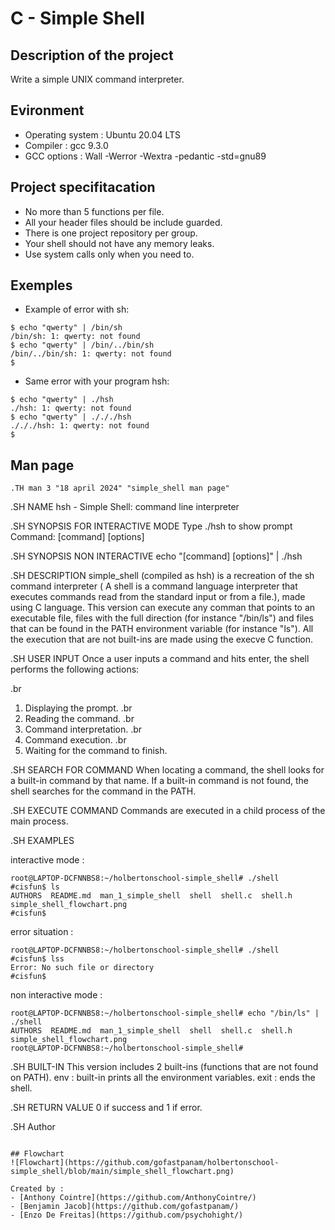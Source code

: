 # C - Simple Shell

## Description of the project
Write a simple UNIX command interpreter.

## Evironment
- Operating system : Ubuntu 20.04 LTS
- Compiler : gcc 9.3.0
- GCC options : Wall -Werror -Wextra -pedantic -std=gnu89

## Project specifitacation
- No more than 5 functions per file.
- All your header files should be include guarded.
- There is one project repository per group.
- Your shell should not have any memory leaks.
- Use system calls only when you need to.

## Exemples
- Example of error with sh:
```
$ echo "qwerty" | /bin/sh
/bin/sh: 1: qwerty: not found
$ echo "qwerty" | /bin/../bin/sh
/bin/../bin/sh: 1: qwerty: not found
$
```

- Same error with your program hsh:
```
$ echo "qwerty" | ./hsh
./hsh: 1: qwerty: not found
$ echo "qwerty" | ./././hsh
./././hsh: 1: qwerty: not found
$
```

## Man page
```
.TH man 3 "18 april 2024" "simple_shell man page"
```
.SH NAME
hsh - Simple Shell: command line interpreter

.SH SYNOPSIS FOR INTERACTIVE MODE
Type ./hsh to show prompt Command: [command] [options]

.SH SYNOPSIS NON INTERACTIVE 
echo "[command] [options]" | ./hsh

.SH DESCRIPTION
simple_shell (compiled as hsh) is a recreation of the sh command interpreter ( A shell is a command language 
interpreter that executes commands read from the standard input or from a file.), made using C language.
This version can execute any comman that points to an executable file, files with the full direction
(for instance "/bin/ls") and files that can be found in the PATH environment variable (for instance "ls").
All the execution that are not built-ins are made using the execve C function.

.SH USER INPUT
Once a user inputs a command and hits enter, the shell performs the following actions:

.br
1. Displaying the prompt.
.br
2. Reading the command.
.br
3. Command interpretation.
.br
4. Command execution.
.br
5. Waiting for the command to finish.

.SH SEARCH FOR COMMAND
When locating a command, the shell looks for a built-in command by that name.
If a built-in command is not found, the shell searches for the command in the PATH.

.SH EXECUTE COMMAND
Commands are executed in a child process of the main process.

.SH EXAMPLES

interactive mode :
```
root@LAPTOP-DCFNNBS8:~/holbertonschool-simple_shell# ./shell
#cisfun$ ls
AUTHORS  README.md  man_1_simple_shell  shell  shell.c  shell.h  simple_shell_flowchart.png
#cisfun$ 
```
error situation :
```
root@LAPTOP-DCFNNBS8:~/holbertonschool-simple_shell# ./shell
#cisfun$ lss
Error: No such file or directory
#cisfun$ 
```
non interactive mode :
```
root@LAPTOP-DCFNNBS8:~/holbertonschool-simple_shell# echo "/bin/ls" | ./shell
AUTHORS  README.md  man_1_simple_shell  shell  shell.c  shell.h  simple_shell_flowchart.png
root@LAPTOP-DCFNNBS8:~/holbertonschool-simple_shell# 
```
.SH BUILT-IN
This version includes 2 built-ins (functions that are not found on PATH).
env : built-in prints all the environment variables. 
exit : ends the shell.

.SH RETURN VALUE
0 if success and 1 if error.

.SH Author
```

## Flowchart 
![Flowchart](https://github.com/gofastpanam/holbertonschool-simple_shell/blob/main/simple_shell_flowchart.png)

Created by : 
- [Anthony Cointre](https://github.com/AnthonyCointre/)
- [Benjamin Jacob](https://github.com/gofastpanam/)
- [Enzo De Freitas](https://github.com/psychohight/)
